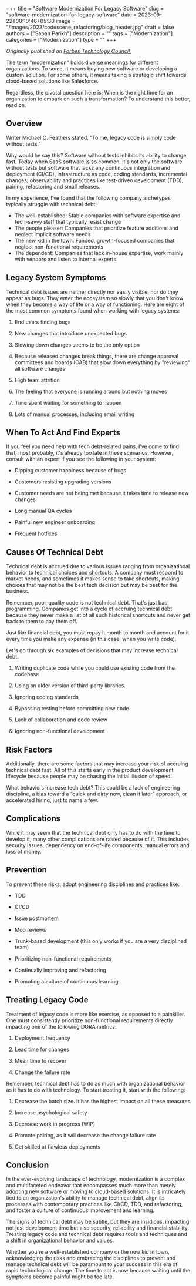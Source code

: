 +++
title = "Software Modernization For Legacy Software"
slug = "software-modernization-for-legacy-software"
date = 2023-09-22T00:10:46+05:30
image = "/images/2023/codescene_refactoring/blog_header.jpg"
draft = false
authors = ["Sapan Parikh"]
description = ""
tags = ["Modernization"]
categories = ["Modernization"]
type = ""
+++

<i> Originally published on [Forbes Technology Council.](https://www.forbes.com/sites/forbestechcouncil/2023/08/23/software-modernization-for-legacy-software/?sh=28c74a7026ca)</i>

The term "modernization" holds diverse meanings for different organizations. To some, it means buying new software or developing a custom solution. For some others, it means taking a strategic shift towards cloud-based solutions like Salesforce.

Regardless, the pivotal question here is: When is the right time for an organization to embark on such a transformation? To understand this better, read on.

## Overview

Writer Michael C. Feathers stated, “To me, legacy code is simply code without tests.”

Why would he say this? Software without tests inhibits its ability to change fast. Today when SaaS software is so common, it's not only the software without tests but software that lacks any continuous integration and deployment (CI/CD), infrastructure as code, coding standards, incremental changes, observability and practices like test-driven development (TDD), pairing, refactoring and small releases.

In my experience, I’ve found that the following company archetypes typically struggle with technical debt:

- The well-established: Stable companies with software expertise and tech-savvy staff that typically resist change
- The people pleaser: Companies that prioritize feature additions and neglect implicit software needs
- The new kid in the town: Funded, growth-focused companies that neglect non-functional requirements
- The dependent: Companies that lack in-house expertise, work mainly with vendors and listen to internal experts.

## Legacy System Symptoms

Technical debt issues are neither directly nor easily visible, nor do they appear as bugs. They enter the ecosystem so slowly that you don't know when they become a way of life or a way of functioning. Here are eight of the most common symptoms found when working with legacy systems:

1. End users finding bugs

2. New changes that introduce unexpected bugs

3. Slowing down changes seems to be the only option

4. Because released changes break things, there are change approval committees and boards (CAB) that slow down everything by "reviewing" all software changes

5. High team attrition

6. The feeling that everyone is running around but nothing moves

7. Time spent waiting for something to happen

8. Lots of manual processes, including email writing

## When To Act And Find Experts

If you feel you need help with tech debt-related pains, I’ve come to find that, most probably, it's already too late in these scenarios. However, consult with an expert if you see the following in your system:

- Dipping customer happiness because of bugs

- Customers resisting upgrading versions

- Customer needs are not being met because it takes time to release new changes

- Long manual QA cycles

- Painful new engineer onboarding

- Frequent hotfixes

## Causes Of Technical Debt

Technical debt is accrued due to various issues ranging from organizational behavior to technical choices and shortcuts. A company must respond to market needs, and sometimes it makes sense to take shortcuts, making choices that may not be the best tech decision but may be best for the business.

Remember, poor-quality code is not technical debt. That's just bad programming. Companies get into a cycle of accruing technical debt because they never make a list of all such historical shortcuts and never get back to them to pay them off.

Just like financial debt, you must repay it month to month and account for it every time you make any expense (in this case, when you write code).

Let's go through six examples of decisions that may increase technical debt.

1. Writing duplicate code while you could use existing code from the codebase

2. Using an older version of third-party libraries.

3. Ignoring coding standards

4. Bypassing testing before committing new code

5. Lack of collaboration and code review

6. Ignoring non-functional development

## Risk Factors

Additionally, there are some factors that may increase your risk of accruing technical debt fast. All of this starts early in the product development lifecycle because people may be chasing the initial illusion of speed.

What behaviors increase tech debt? This could be a lack of engineering discipline, a bias toward a “quick and dirty now, clean it later” approach, or accelerated hiring, just to name a few.

## Complications

While it may seem that the technical debt only has to do with the time to develop it, many other complications are raised because of it. This includes security issues, dependency on end-of-life components, manual errors and loss of money.

## Prevention

To prevent these risks, adopt engineering disciplines and practices like:

- TDD

- CI/CD

- Issue postmortem

- Mob reviews

- Trunk-based development (this only works if you are a very disciplined team)

- Prioritizing non-functional requirements

- Continually improving and refactoring

- Promoting a culture of continuous learning

## Treating Legacy Code

Treatment of legacy code is more like exercise, as opposed to a painkiller. One must consistently prioritize non-functional requirements directly impacting one of the following DORA metrics:

1. Deployment frequency

2. Lead time for changes

3. Mean time to recover

4. Change the failure rate

Remember, technical debt has to do as much with organizational behavior as it has to do with technology. To start treating it, start with the following:

1. Decrease the batch size. It has the highest impact on all these measures

2. Increase psychological safety

3. Decrease work in progress (WIP)

4. Promote pairing, as it will decrease the change failure rate

5. Get skilled at flawless deployments

## Conclusion

In the ever-evolving landscape of technology, modernization is a complex and multifaceted endeavor that encompasses much more than merely adopting new software or moving to cloud-based solutions. It is intricately tied to an organization's ability to manage technical debt, align its processes with contemporary practices like CI/CD, TDD, and refactoring, and foster a culture of continuous improvement and learning.

The signs of technical debt may be subtle, but they are insidious, impacting not just development time but also security, reliability and financial stability. Treating legacy code and technical debt requires tools and techniques and a shift in organizational behavior and values.

Whether you're a well-established company or the new kid in town, acknowledging the risks and embracing the disciplines to prevent and manage technical debt will be paramount to your success in this era of rapid technological change. The time to act is now because waiting until the symptoms become painful might be too late.
